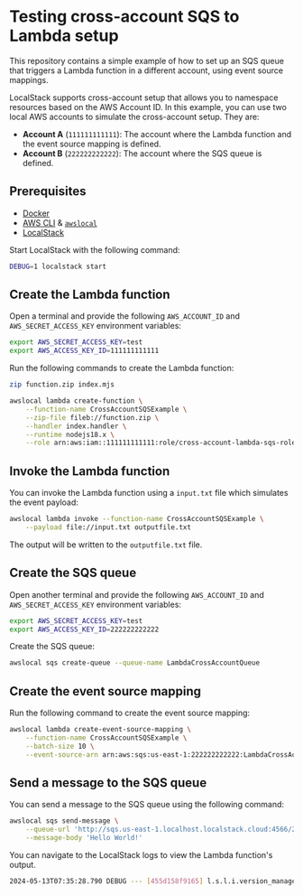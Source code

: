# Testing cross-account SQS to Lambda setup

This repository contains a simple example of how to set up an SQS queue that triggers a Lambda function in a different account, using event source mappings.

LocalStack supports cross-account setup that allows you to namespace resources based on the AWS Account ID. In this example, you can use two local AWS accounts to simulate the cross-account setup. They are:

- **Account A** (`111111111111`): The account where the Lambda function and the event source mapping is defined.
- **Account B** (`222222222222`): The account where the SQS queue is defined.

## Prerequisites

- [Docker](https://docs.docker.com/get-docker/)
- [AWS CLI](https://docs.aws.amazon.com/cli/latest/userguide/cli-chap-install.html) & [`awslocal`](https://github.com/localstack/awscli-local)
- [LocalStack](https://docs.localstack.cloud/getting-started/installation/)

Start LocalStack with the following command:

```bash
DEBUG=1 localstack start
```

## Create the Lambda function

Open a terminal and provide the following `AWS_ACCOUNT_ID` and `AWS_SECRET_ACCESS_KEY` environment variables:

```bash
export AWS_SECRET_ACCESS_KEY=test
export AWS_ACCESS_KEY_ID=111111111111
```

Run the following commands to create the Lambda function:

```bash
zip function.zip index.mjs

awslocal lambda create-function \
    --function-name CrossAccountSQSExample \
    --zip-file fileb://function.zip \
    --handler index.handler \
    --runtime nodejs18.x \
    --role arn:aws:iam::111111111111:role/cross-account-lambda-sqs-role
```

## Invoke the Lambda function

You can invoke the Lambda function using a `input.txt` file which simulates the event payload:

```bash
awslocal lambda invoke --function-name CrossAccountSQSExample \
    --payload file://input.txt outputfile.txt
```

The output will be written to the `outputfile.txt` file.

## Create the SQS queue

Open another terminal and provide the following `AWS_ACCOUNT_ID` and `AWS_SECRET_ACCESS_KEY` environment variables:

```bash
export AWS_SECRET_ACCESS_KEY=test
export AWS_ACCESS_KEY_ID=222222222222
```

Create the SQS queue:

```bash
awslocal sqs create-queue --queue-name LambdaCrossAccountQueue
```

## Create the event source mapping

Run the following command to create the event source mapping:

```bash
awslocal lambda create-event-source-mapping \
    --function-name CrossAccountSQSExample \
    --batch-size 10 \
    --event-source-arn arn:aws:sqs:us-east-1:222222222222:LambdaCrossAccountQueue
```

## Send a message to the SQS queue

You can send a message to the SQS queue using the following command:

```bash
awslocal sqs send-message \
    --queue-url 'http://sqs.us-east-1.localhost.localstack.cloud:4566/222222222222/LambdaCrossAccountQueue' \
    --message-body 'Hello World!'
```

You can navigate to the LocalStack logs to view the Lambda function's output.

```bash
2024-05-13T07:35:28.790 DEBUG --- [455d158f9165] l.s.l.i.version_manager    : [CrossAccountSQSExample-d07c16eb-531d-4458-bff1-455d158f9165] 2024-05-13T07:35:28.759Z	d07c16eb-531d-4458-bff1-455d158f9165	INFO	Hello World!
```
